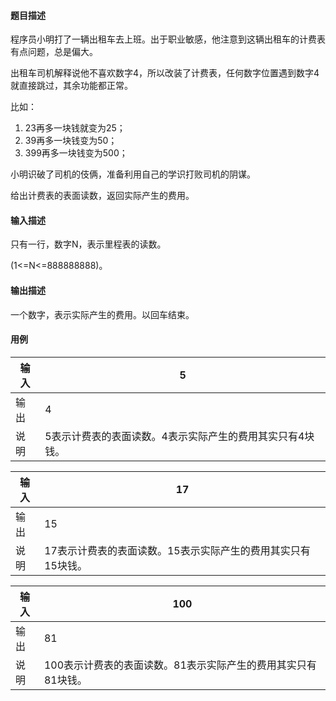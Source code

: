 #### 题目描述

程序员小明打了一辆出租车去上班。出于职业敏感，他注意到这辆出租车的计费表有点问题，总是偏大。

出租车司机解释说他不喜欢数字4，所以改装了计费表，任何数字位置遇到数字4就直接跳过，其余功能都正常。

比如：

1. 23再多一块钱就变为25；
2. 39再多一块钱变为50；
3. 399再多一块钱变为500；

小明识破了司机的伎俩，准备利用自己的学识打败司机的阴谋。

给出计费表的表面读数，返回实际产生的费用。

#### 输入描述

只有一行，数字N，表示里程表的读数。

(1<=N<=888888888)。

#### 输出描述

一个数字，表示实际产生的费用。以回车结束。

#### 用例


| 输入 | 5                                                         |
| ------ | ----------------------------------------------------------- |
| 输出 | 4                                                         |
| 说明 | 5表示计费表的表面读数。4表示实际产生的费用其实只有4块钱。 |


| 输入 | 17                                                           |
| ------ | -------------------------------------------------------------- |
| 输出 | 15                                                           |
| 说明 | 17表示计费表的表面读数。15表示实际产生的费用其实只有15块钱。 |


| 输入 | 100                                                           |
| ------ | --------------------------------------------------------------- |
| 输出 | 81                                                            |
| 说明 | 100表示计费表的表面读数。81表示实际产生的费用其实只有81块钱。 |
